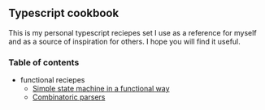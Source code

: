 ## Typescript cookbook

This is my personal typescript reciepes set I use as a reference for myself and as a source of inspiration for others. I hope you will find it useful.

### Table of contents

- functional reciepes
    + [Simple state machine in a functional way](./state-machine/)
    + [Combinatoric parsers](./combinatoric-parser/)
